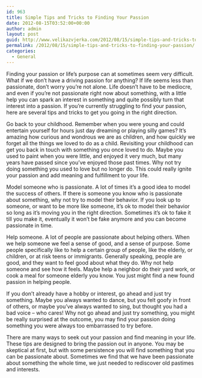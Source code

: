 ```yaml
---
id: 963
title: Simple Tips and Tricks to Finding Your Passion
date: 2012-08-15T03:52:00+00:00
author: admin
layout: post
guid: http://www.velikazvjerka.com/2012/08/15/simple-tips-and-tricks-to-finding-your-passion/
permalink: /2012/08/15/simple-tips-and-tricks-to-finding-your-passion/
categories:
  - General
---
```

Finding your passion or life&#8217;s purpose can at sometimes seem very difficult. What if we don&#8217;t have a driving passion for anything? If life seems less than passionate, don&#8217;t worry you&#8217;re not alone. Life doesn&#8217;t have to be mediocre, and even if you&#8217;re not passionate right now about something, with a little help you can spark an interest in something and quite possibly turn that interest into a passion. If you&#8217;re currently struggling to find your passion, here are several tips and tricks to get you going in the right direction.

Go back to your childhood. Remember when you were young and could entertain yourself for hours just day dreaming or playing silly games? It&#8217;s amazing how curious and wondrous we are as children, and how quickly we forget all the things we loved to do as a child. Revisiting your childhood can get you back in touch with something you once loved to do. Maybe you used to paint when you were little, and enjoyed it very much, but many years have passed since you&#8217;ve enjoyed those past times. Why not try doing something you used to love but no longer do. This could really ignite your passion and add meaning and fulfillment to your life.

Model someone who is passionate. A lot of times it&#8217;s a good idea to model the success of others. If there is someone you know who is passionate about something, why not try to model their behavior. If you look up to someone, or want to be more like someone, it&#8217;s ok to model their behavior so long as it&#8217;s moving you in the right direction. Sometimes it&#8217;s ok to fake it till you make it, eventually it won&#8217;t be fake anymore and you can become passionate in time.

Help someone. A lot of people are passionate about helping others. When we help someone we feel a sense of good, and a sense of purpose. Some people specifically like to help a certain group of people, like the elderly, or children, or at risk teens or immigrants. Generally speaking, people are good, and they want to feel good about what they do. Why not help someone and see how it feels. Maybe help a neighbor do their yard work, or cook a meal for someone elderly you know. You just might find a new found passion in helping people.

If you don&#8217;t already have a hobby or interest, go ahead and just try something. Maybe you always wanted to dance, but you felt goofy in front of others, or maybe you&#8217;ve always wanted to sing, but thought you had a bad voice &#8211; who cares! Why not go ahead and just try something, you might be really surprised at the outcome, you may find your passion doing something you were always too embarrassed to try before.

There are many ways to seek out your passion and find meaning in your life. These tips are designed to bring the passion out in anyone. You may be skeptical at first, but with some persistence you will find something that you can be passionate about. Sometimes we find that we have been passionate about something the whole time, we just needed to rediscover old pastimes and interests.